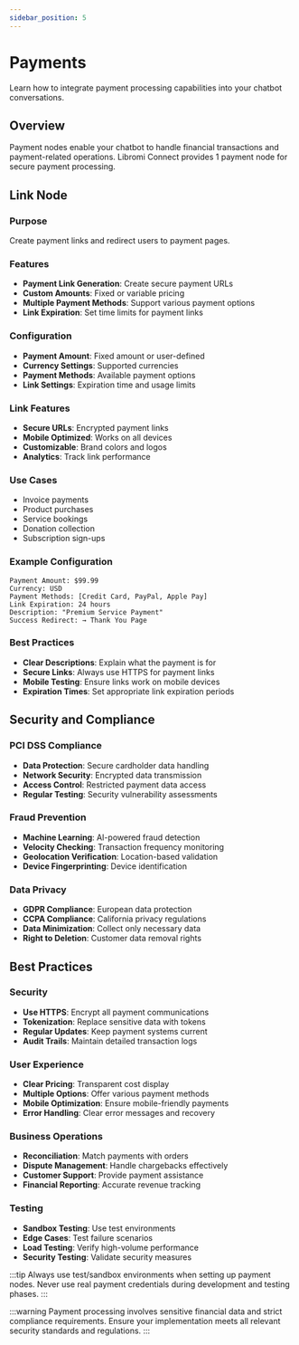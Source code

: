 ```yaml
---
sidebar_position: 5
---
```


# Payments

Learn how to integrate payment processing capabilities into your chatbot conversations.

## Overview

Payment nodes enable your chatbot to handle financial transactions and payment-related operations. Libromi Connect provides 1 payment node for secure payment processing.

## Link Node

### Purpose
Create payment links and redirect users to payment pages.

### Features
- **Payment Link Generation**: Create secure payment URLs
- **Custom Amounts**: Fixed or variable pricing
- **Multiple Payment Methods**: Support various payment options
- **Link Expiration**: Set time limits for payment links

### Configuration
- **Payment Amount**: Fixed amount or user-defined
- **Currency Settings**: Supported currencies
- **Payment Methods**: Available payment options
- **Link Settings**: Expiration time and usage limits

### Link Features
- **Secure URLs**: Encrypted payment links
- **Mobile Optimized**: Works on all devices
- **Customizable**: Brand colors and logos
- **Analytics**: Track link performance

### Use Cases
- Invoice payments
- Product purchases
- Service bookings
- Donation collection
- Subscription sign-ups

### Example Configuration
```
Payment Amount: $99.99
Currency: USD
Payment Methods: [Credit Card, PayPal, Apple Pay]
Link Expiration: 24 hours
Description: "Premium Service Payment"
Success Redirect: → Thank You Page
```

### Best Practices
- **Clear Descriptions**: Explain what the payment is for
- **Secure Links**: Always use HTTPS for payment links
- **Mobile Testing**: Ensure links work on mobile devices
- **Expiration Times**: Set appropriate link expiration periods

## Security and Compliance

### PCI DSS Compliance
- **Data Protection**: Secure cardholder data handling
- **Network Security**: Encrypted data transmission
- **Access Control**: Restricted payment data access
- **Regular Testing**: Security vulnerability assessments

### Fraud Prevention
- **Machine Learning**: AI-powered fraud detection
- **Velocity Checking**: Transaction frequency monitoring
- **Geolocation Verification**: Location-based validation
- **Device Fingerprinting**: Device identification

### Data Privacy
- **GDPR Compliance**: European data protection
- **CCPA Compliance**: California privacy regulations
- **Data Minimization**: Collect only necessary data
- **Right to Deletion**: Customer data removal rights

## Best Practices

### Security
- **Use HTTPS**: Encrypt all payment communications
- **Tokenization**: Replace sensitive data with tokens
- **Regular Updates**: Keep payment systems current
- **Audit Trails**: Maintain detailed transaction logs

### User Experience
- **Clear Pricing**: Transparent cost display
- **Multiple Options**: Offer various payment methods
- **Mobile Optimization**: Ensure mobile-friendly payments
- **Error Handling**: Clear error messages and recovery

### Business Operations
- **Reconciliation**: Match payments with orders
- **Dispute Management**: Handle chargebacks effectively
- **Customer Support**: Provide payment assistance
- **Financial Reporting**: Accurate revenue tracking

### Testing
- **Sandbox Testing**: Use test environments
- **Edge Cases**: Test failure scenarios
- **Load Testing**: Verify high-volume performance
- **Security Testing**: Validate security measures

:::tip
Always use test/sandbox environments when setting up payment nodes. Never use real payment credentials during development and testing phases.
:::

:::warning
Payment processing involves sensitive financial data and strict compliance requirements. Ensure your implementation meets all relevant security standards and regulations.
:::